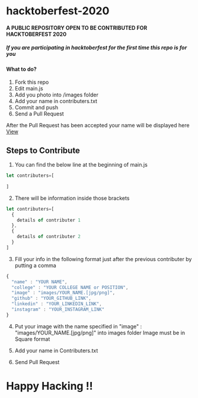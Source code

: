 # hacktoberfest-2020

#### A PUBLIC REPOSITORY OPEN TO BE CONTRIBUTED FOR HACKTOBERFEST 2020

##### If you are participating in hacktoberfest for the first time this repo is for you

#### What to do?
                
1. Fork this repo
2. Edit main.js
3. Add you photo into /images folder
4. Add your name in contributers.txt
5. Commit and push
6. Send a Pull Request

After the Pull Request has been accepted your name will be displayed here [View](https://acm-sahyadri.github.io/hacktoberfest-2020)

## Steps to Contribute

1. You can find the below line at the beginning of main.js

```javascript
let contributers=[
    
]
```

2. There will be information inside those brackets

```javascript
let contributers=[
  {
    details of contributer 1
  },
  {
    details of contributer 2
  }
]
```

3. Fill your info in the following format just after the previous contributer by putting a comma

```javascript
{
  "name" : "YOUR NAME",
  "college" : "YOUR COLLEGE NAME or POSITION",
  "image" : "images/YOUR_NAME.[jpg/png]",
  "github" : "YOUR_GITHUB_LINK",
  "linkedin" : "YOUR_LINKEDIN_LINK",
  "instagram" : "YOUR_INSTAGRAM_LINK"
}
```
4. Put your image with the name specified in "image" : "images/YOUR_NAME.[jpg/png]" into images folder
   Image must be in Square format

5. Add your name in Contributers.txt

6. Send Pull Request

# Happy Hacking !!